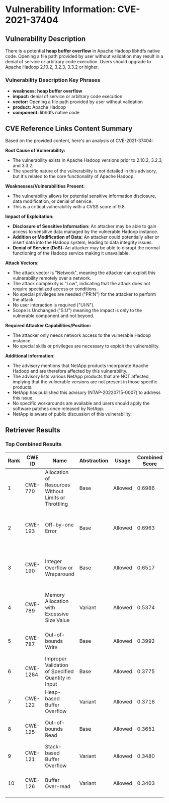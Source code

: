 # Vulnerability Information: CVE-2021-37404

## Vulnerability Description
There is a potential **heap buffer overflow** in Apache Hadoop libhdfs native code. Opening a file path provided by user without validation may result in a denial of service or arbitrary code execution. Users should upgrade to Apache Hadoop 2.10.2, 3.2.3, 3.3.2 or higher.

### Vulnerability Description Key Phrases
- **weakness:** **heap buffer overflow**
- **impact:** denial of service or arbitrary code execution
- **vector:** Opening a file path provided by user without validation
- **product:** Apache Hadoop
- **component:** libhdfs native code

## CVE Reference Links Content Summary
Based on the provided content, here's an analysis of CVE-2021-37404:

**Root Cause of Vulnerability:**

- The vulnerability exists in Apache Hadoop versions prior to 2.10.2, 3.2.3, and 3.3.2.
- The specific nature of the vulnerability is not detailed in this advisory, but it's related to the core functionality of Apache Hadoop.

**Weaknesses/Vulnerabilities Present:**
- The vulnerability allows for potential sensitive information disclosure, data modification, or denial of service.
- This is a critical vulnerability with a CVSS score of 9.8.

**Impact of Exploitation:**
- **Disclosure of Sensitive Information:** An attacker may be able to gain access to sensitive data managed by the vulnerable Hadoop instance.
- **Addition or Modification of Data:** An attacker could potentially alter or insert data into the Hadoop system, leading to data integrity issues.
- **Denial of Service (DoS):** An attacker may be able to disrupt the normal functioning of the Hadoop service making it unavailable.

**Attack Vectors:**
- The attack vector is "Network", meaning the attacker can exploit this vulnerability remotely over a network.
- The attack complexity is "Low", indicating that the attack does not require specialized access or conditions.
- No special privileges are needed ("PR:N") for the attacker to perform the attack.
- No user interaction is required ("UI:N").
- Scope is Unchanged ("S:U") meaning the impact is only to the vulnerable component and not beyond.

**Required Attacker Capabilities/Position:**
- The attacker only needs network access to the vulnerable Hadoop instance.
- No special skills or privileges are necessary to exploit the vulnerability.

**Additional Information:**

- The advisory mentions that NetApp products incorporate Apache Hadoop and are therefore affected by this vulnerability.
- The advisory lists various NetApp products that are NOT affected, implying that the vulnerable versions are not present in those specific products.
- NetApp has published this advisory (NTAP-20220715-0007) to address this issue.
- No specific workarounds are available and users should apply the software patches once released by NetApp.
- NetApp is aware of public discussion of this vulnerability.

## Retriever Results

### Top Combined Results

| Rank | CWE ID | Name | Abstraction | Usage | Combined Score | Retrievers | Individual Scores |
|------|--------|------|-------------|-------|---------------|------------|-------------------|
| 1 | CWE-770 | Allocation of Resources Without Limits or Throttling | Base | Allowed | 0.6986 | dense, sparse, graph | dense: 0.513, sparse: 0.203, graph: 0.912 |
| 2 | CWE-193 | Off-by-one Error | Base | Allowed | 0.6963 | dense, sparse, graph | dense: 0.500, sparse: 0.221, graph: 0.894 |
| 3 | CWE-190 | Integer Overflow or Wraparound | Base | Allowed | 0.6517 | dense, sparse, graph | dense: 0.505, sparse: 0.227, graph: 0.753 |
| 4 | CWE-789 | Memory Allocation with Excessive Size Value | Variant | Allowed | 0.5374 | dense, sparse, graph | dense: 0.485, sparse: 0.186, graph: 0.652 |
| 5 | CWE-787 | Out-of-bounds Write | Base | Allowed | 0.3992 | sparse, graph | sparse: 0.190, graph: 0.813 |
| 6 | CWE-1284 | Improper Validation of Specified Quantity in Input | Base | Allowed | 0.3775 | dense, sparse | dense: 0.497, sparse: 0.225 |
| 7 | CWE-122 | Heap-based Buffer Overflow | Variant | Allowed | 0.3716 | dense, sparse | dense: 0.544, sparse: 0.228 |
| 8 | CWE-125 | Out-of-bounds Read | Base | Allowed | 0.3651 | sparse, graph | sparse: 0.213, graph: 0.680 |
| 9 | CWE-121 | Stack-based Buffer Overflow | Variant | Allowed | 0.3480 | dense, sparse | dense: 0.521, sparse: 0.203 |
| 10 | CWE-126 | Buffer Over-read | Variant | Allowed | 0.3403 | dense, sparse | dense: 0.506, sparse: 0.202 |


